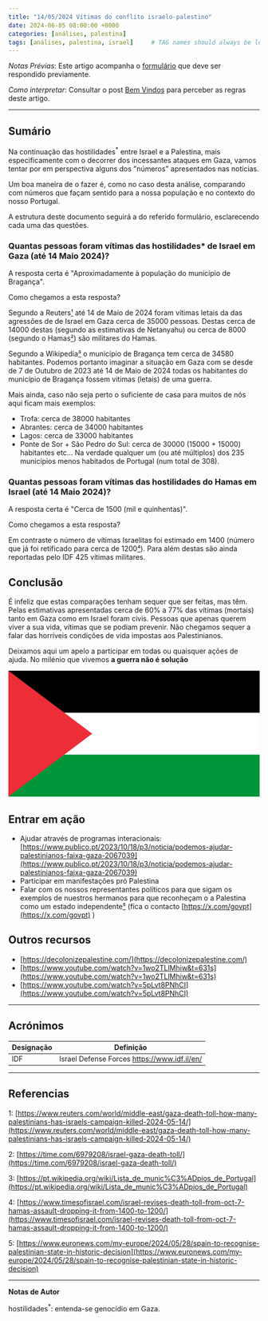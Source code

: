 ```yaml
---
title: "14/05/2024 Vítimas do conflito israelo-palestino"
date: 2024-06-05 08:00:00 +0000
categories: [análises, palestina]
tags: [análises, palestina, israel]     # TAG names should always be lowercase
---
```


_Notas Prévias_: Este artigo acompanha o [formulário](https://docs.google.com/forms/d/e/1FAIpQLSdH2IKlxUTkCo1gFxzjHeQih05tmnyS28VeSIcIaMyAf9swqw/viewform) que deve ser respondido previamente.

_Como interpretar_: Consultar o post [Bem Vindos](https://comumcravonamao.github.io/posts/bem-vindos/) para perceber as regras deste artigo.

---

## Sumário
Na continuação das hostilidades<sup>*</sup> entre Israel e a Palestina, mais especificamente com o decorrer dos incessantes ataques em Gaza, vamos tentar por em perspectiva alguns dos "números" apresentados nas notícias.

Um boa maneira de o fazer é, como no caso desta análise, comparando com números que façam sentido para a nossa população e no contexto do nosso Portugal.

A estrutura deste documento seguirá a do referido formulário, esclarecendo cada uma das questões.

### Quantas pessoas foram vítimas das hostilidades* de Israel em Gaza (até 14 Maio 2024)?

A resposta certa é "Aproximadamente à população do município de Bragança".

Como chegamos a esta resposta?

Segundo a Reuters[¹] até 14 de Maio de 2024 foram vítimas letais da das agressões de de Israel em Gaza cerca de 35000 pessoas. Destas cerca de 14000 destas (segundo as estimativas de Netanyahu) ou cerca de 8000 (segundo o Hamas[²]) são militares do Hamas.

Segundo a Wikipedia[³] o município de Bragança tem cerca de 34580 habitantes.
Podemos portanto imaginar a situação em Gaza com se desde de 7 de Outubro de 2023 até 14 de Maio de 2024 todas os habitantes do município de Bragança fossem vitimas (letais) de uma guerra.

 Mais ainda, caso não seja perto o suficiente de casa para muitos de nós aqui ficam mais exemplos:
- Trofa: cerca de 38000 habitantes
- Abrantes: cerca de 34000 habitantes
- Lagos: cerca de 33000 habitantes
- Ponte de Sor + São Pedro do Sul: cerca de 30000 (15000 + 15000) habitantes
etc...
Na verdade qualquer um (ou até múltiplos) dos 235 municípios menos habitados de Portugal (num total de 308).

### Quantas pessoas foram vítimas das hostilidades do Hamas em Israel (até 14 Maio 2024)?

A resposta certa é "Cerca de 1500 (mil e quinhentas)".

Como chegamos a esta resposta?

Em contraste o número de vítimas Israelitas foi estimado em 1400 (número que já foi retificado para cerca de 1200[⁴]). Para além destas são ainda reportadas pelo IDF 425 vítimas militares.

## Conclusão
É infeliz que estas comparações tenham sequer que ser feitas, mas têm.
Pelas estimativas apresentadas cerca de 60% a 77% das vítimas (mortais) tanto em Gaza como em Israel foram civis. Pessoas que apenas querem viver a sua vida, vítimas que se podiam prevenir.
Não chegamos sequer a falar das horríveis condições de vida impostas aos Palestinianos.

Deixamos aqui um apelo a participar em todas ou quaisquer ações de ajuda.
No milénio que vivemos **a guerra não é solução**

![Ajudar a Palestina](/assets/images/Flag_of_Palestine.svg.png)

## Entrar em ação
- Ajudar através de programas interacionais: [https://www.publico.pt/2023/10/18/p3/noticia/podemos-ajudar-palestinianos-faixa-gaza-2067039](https://www.publico.pt/2023/10/18/p3/noticia/podemos-ajudar-palestinianos-faixa-gaza-2067039)
- Participar em manifestações pró Palestina
- Falar com os nossos representantes políticos para que sigam os exemplos de nuestros hermanos para que reconheçam o a Palestina como um estado independente[⁵] (fica o contacto [https://x.com/govpt](https://x.com/govpt) )

## Outros recursos
- [https://decolonizepalestine.com/](https://decolonizepalestine.com/)
- [https://www.youtube.com/watch?v=1wo2TLlMhiw&t=631s](https://www.youtube.com/watch?v=1wo2TLlMhiw&t=631s)
- [https://www.youtube.com/watch?v=5pLvt8PNhCI](https://www.youtube.com/watch?v=5pLvt8PNhCI)

---

## Acrónimos

| Designação | Definição |
| ---------- | --------- |
| IDF        | Israel Defense Forces https://www.idf.il/en/ |


---
## Referencias

1: [https://www.reuters.com/world/middle-east/gaza-death-toll-how-many-palestinians-has-israels-campaign-killed-2024-05-14/](https://www.reuters.com/world/middle-east/gaza-death-toll-how-many-palestinians-has-israels-campaign-killed-2024-05-14/)

[¹]: https://www.reuters.com/world/middle-east/gaza-death-toll-how-many-palestinians-has-israels-campaign-killed-2024-05-14/

2: [https://time.com/6979208/israel-gaza-death-toll/](https://time.com/6979208/israel-gaza-death-toll/)

[²]: https://time.com/6979208/israel-gaza-death-toll/

3: [https://pt.wikipedia.org/wiki/Lista_de_munic%C3%ADpios_de_Portugal](https://pt.wikipedia.org/wiki/Lista_de_munic%C3%ADpios_de_Portugal)

[³]: https://pt.wikipedia.org/wiki/Lista_de_munic%C3%ADpios_de_Portugal

4: [https://www.timesofisrael.com/israel-revises-death-toll-from-oct-7-hamas-assault-dropping-it-from-1400-to-1200/](https://www.timesofisrael.com/israel-revises-death-toll-from-oct-7-hamas-assault-dropping-it-from-1400-to-1200/)

[⁴]: https://www.timesofisrael.com/israel-revises-death-toll-from-oct-7-hamas-assault-dropping-it-from-1400-to-1200/

5: [https://www.euronews.com/my-europe/2024/05/28/spain-to-recognise-palestinian-state-in-historic-decision](https://www.euronews.com/my-europe/2024/05/28/spain-to-recognise-palestinian-state-in-historic-decision)

[⁵]: https://www.euronews.com/my-europe/2024/05/28/spain-to-recognise-palestinian-state-in-historic-decision


---

**Notas de Autor**

hostilidades<sup>*</sup>: entenda-se genocídio em Gaza.


